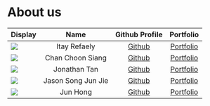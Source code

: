 # About us

Display | Name | Github Profile | Portfolio 
--------|:----:|:--------------:|:---------:
![](https://via.placeholder.com/100.png?text=Photo) | Itay Refaely | [Github](https://github.com/itayrefaely) | [Portfolio](team/itayrefaely)
![](https://via.placeholder.com/100.png?text=Photo) | Chan Choon Siang | [Github](https://github.com/ChoonSiang) | [Portfolio](team/choonsiang)
![](https://via.placeholder.com/100.png?text=Photo) | Jonathan Tan | [Github](https://github.com/Jonoans) | [Portfolio](team/jonoans)
![](https://via.placeholder.com/100.png?text=Photo) | Jason Song Jun Jie | [Github](https://github.com/sRanay) | [Portfolio](team/sranay.md)
![](https://via.placeholder.com/100.png?text=Photo) | Jun Hong | [Github](https://github.com/hooami) | [Portfolio](team/hooami)
